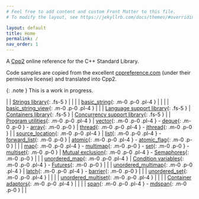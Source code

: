 ```yaml
---
# Feel free to add content and custom Front Matter to this file.
# To modify the layout, see https://jekyllrb.com/docs/themes/#overriding-theme-defaults

layout: default
title: Home
permalink: /
nav_order: 1
---
```

A [Cpp2](https://github.com/hsutter/cppfront/) online reference for the C++ Standard Library.

Code samples are copied from the excellent [cppreference.com](https://cppreference.com) (under their permissive license) and translated into Cpp2.

{: .note }
This is a work in progress.

<style>
table {
    border-collapse: collapse;
}
table, th, td {
   border: none;
   padding: 0px;
   padding-left: 8px;
   padding-right: 8px;
   border-spacing: none;
}
</style>
|                                                                          | [Strings library](/string/index.md){: .fs-5 }                              |  |
|                                                                          | [basic_string](/string/basic_string.md){: .m-0 .p-0 .pl-4 }                |  |
|                                                                          | [basic_string_view](/string/basic_string_view.md){: .m-0 .p-0 .pl-4 }      |  |
| [Language support library](/utility/index.md#language-support){: .fs-5 } | [Containers library](/container/index.md){: .fs-5 }                        | [Concurrency support library](/thread/index.md){: .fs-5 } |
| [Program utilities](/utility/program/index.md){: .m-0 .p-0 .pl-4 }       | [vector](/container/vector.md){: .m-0 .p-0 .pl-4 } - [deque](/container/deque.md){: .m-0 .p-0 } - [array](/container/array.md){: .m-0 .p-0 } | [thread](/thread/thread.md){: .m-0 .p-0 .pl-4 } - [jthread](/thread/jthread.md){: .m-0 .p-0 } |
| [source_location](/utility/source_location.md){: .m-0 .p-0 .pl-4 }       | [list](/container/list.md){: .m-0 .p-0 .pl-4 } - [forward_list](/container/forward_list.md){: .m-0 .p-0 } | [atomic](/atomic/atomic.md){: .m-0 .p-0 .pl-4 } - [atomic_flag](/atomic/atomic_flag.md){: .m-0 .p-0 } |
|                                                                          | [map](/container/map.md){: .m-0 .p-0 .pl-4 } - [multimap](/container/multimap.md){: .m-0 .p-0 } - [set](/container/set.md){: .m-0 .p-0 } - [multiset](/container/multiset.md){: .m-0 .p-0 } | [Mutual exclusion](/thread/index.md#mutex){: .m-0 .p-0 .pl-4 } - [Semaphores](/thread/index.md#semaphores){: .m-0 .p-0 } |
|                                                                          | [unordered_map](/container/unordered_map.md){: .m-0 .p-0 .pl-4 }           | [Condition variables](/thread/index.md#condition-variables){: .m-0 .p-0 .pl-4 } - [Futures](/thread/index.md#futures){: .m-0 .p-0 } |
|                                                                          | [unordered_multimap](/container/unordered_multimap.md){: .m-0 .p-0 .pl-4 } | [latch](/thread/latch.md){: .m-0 .p-0 .pl-4 } - [barrier](/thread/barrier.md){: .m-0 .p-0 } |
|                                                                          | [unordered_set](/container/unordered_set.md){: .m-0 .p-0 .pl-4 }           |  |
|                                                                          | [unordered_multiset](/container/unordered_multiset.md){: .m-0 .p-0 .pl-4 } |  |
|                                                                          | [Container adaptors](/container/index.md#adaptors){: .m-0 .p-0 .pl-4 }     |  |
|                                                                          | [span](/container/span.md){: .m-0 .p-0 .pl-4 } - [mdspan](/container/mdspan.md){: .m-0 .p-0 } |  |
